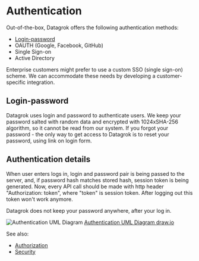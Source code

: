 <!-- TITLE: Authentication -->
<!-- SUBTITLE: -->

# Authentication

Out-of-the-box, Datagrok offers the following authentication methods:

* [Login-password](#login-password)
* OAUTH (Google, Facebook, GitHub)
* Single Sign-on
* Active Directory

Enterprise customers might prefer to use a custom SSO (single sign-on) scheme. We can accommodate these needs by
developing a customer-specific integration.

## Login-password

Datagrok uses login and password to authenticate users. We keep your password salted with random data and encrypted with
1024xSHA-256 algorithm, so it cannot be read from our system. If you forgot your password - the only way to get access
to Datagrok is to reset your password, using link on login form.

## Authentication details

When user enters logs in, login and password pair is being passed to the server, and, if password hash matches stored
hash, session token is being generated. Now, every API call should be made with http header "Authorization: token",
where "token" is session token. After logging out this token won't work anymore.

Datagrok does not keep your password anywhere, after your log in.

![Authentication UML Diagram](../uploads/features/login-signup.png "Authentication UML Diagram")
[Authentication UML Diagram draw.io](../uploads/features/login-signup.drawio)

See also:

* [Authorization](authorization.md)
* [Security](security.md)
